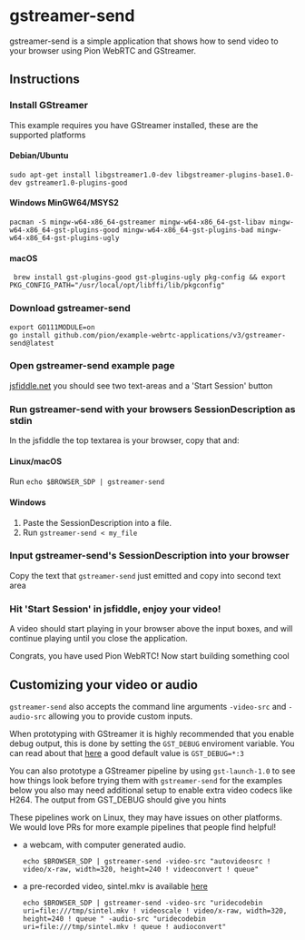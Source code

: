 # gstreamer-send
gstreamer-send is a simple application that shows how to send video to your browser using Pion WebRTC and GStreamer.

## Instructions
### Install GStreamer
This example requires you have GStreamer installed, these are the supported platforms
#### Debian/Ubuntu
`sudo apt-get install libgstreamer1.0-dev libgstreamer-plugins-base1.0-dev gstreamer1.0-plugins-good`
#### Windows MinGW64/MSYS2
`pacman -S mingw-w64-x86_64-gstreamer mingw-w64-x86_64-gst-libav mingw-w64-x86_64-gst-plugins-good mingw-w64-x86_64-gst-plugins-bad mingw-w64-x86_64-gst-plugins-ugly`
#### macOS
` brew install gst-plugins-good gst-plugins-ugly pkg-config && export PKG_CONFIG_PATH="/usr/local/opt/libffi/lib/pkgconfig"`

### Download gstreamer-send
```
export GO111MODULE=on
go install github.com/pion/example-webrtc-applications/v3/gstreamer-send@latest
```

### Open gstreamer-send example page
[jsfiddle.net](https://jsfiddle.net/z17q28cd/) you should see two text-areas and a 'Start Session' button

### Run gstreamer-send with your browsers SessionDescription as stdin
In the jsfiddle the top textarea is your browser, copy that and:
#### Linux/macOS
Run `echo $BROWSER_SDP | gstreamer-send`
#### Windows
1. Paste the SessionDescription into a file.
1. Run `gstreamer-send < my_file`

### Input gstreamer-send's SessionDescription into your browser
Copy the text that `gstreamer-send` just emitted and copy into second text area

### Hit 'Start Session' in jsfiddle, enjoy your video!
A video should start playing in your browser above the input boxes, and will continue playing until you close the application.

Congrats, you have used Pion WebRTC! Now start building something cool

## Customizing your video or audio
`gstreamer-send` also accepts the command line arguments `-video-src` and `-audio-src` allowing you to provide custom inputs.

When prototyping with GStreamer it is highly recommended that you enable debug output, this is done by setting the `GST_DEBUG` enviroment variable.
You can read about that [here](https://gstreamer.freedesktop.org/data/doc/gstreamer/head/gstreamer/html/gst-running.html) a good default value is `GST_DEBUG=*:3`

You can also prototype a GStreamer pipeline by using `gst-launch-1.0` to see how things look before trying them with `gstreamer-send` for the examples below you
also may need additional setup to enable extra video codecs like H264. The output from GST_DEBUG should give you hints

These pipelines work on Linux, they may have issues on other platforms. We would love PRs for more example pipelines that people find helpful!

* a webcam, with computer generated audio.

  `echo $BROWSER_SDP | gstreamer-send -video-src "autovideosrc ! video/x-raw, width=320, height=240 ! videoconvert ! queue"`

* a pre-recorded video, sintel.mkv is available [here](https://durian.blender.org/download/)

  `echo $BROWSER_SDP | gstreamer-send -video-src "uridecodebin uri=file:///tmp/sintel.mkv ! videoscale ! video/x-raw, width=320, height=240 ! queue " -audio-src "uridecodebin uri=file:///tmp/sintel.mkv ! queue ! audioconvert"`
